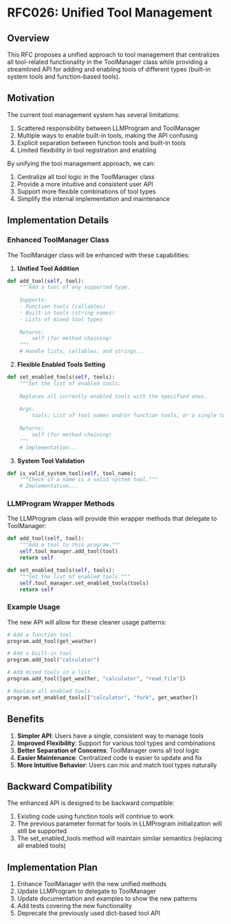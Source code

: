 # RFC026: Unified Tool Management

## Overview
This RFC proposes a unified approach to tool management that centralizes all tool-related functionality in the ToolManager class while providing a streamlined API for adding and enabling tools of different types (built-in system tools and function-based tools).

## Motivation
The current tool management system has several limitations:
1. Scattered responsibility between LLMProgram and ToolManager
2. Multiple ways to enable built-in tools, making the API confusing
3. Explicit separation between function tools and built-in tools
4. Limited flexibility in tool registration and enabling

By unifying the tool management approach, we can:
1. Centralize all tool logic in the ToolManager class
2. Provide a more intuitive and consistent user API
3. Support more flexible combinations of tool types
4. Simplify the internal implementation and maintenance

## Implementation Details

### Enhanced ToolManager Class

The ToolManager class will be enhanced with these capabilities:

1. **Unified Tool Addition**
```python
def add_tool(self, tool):
    """Add a tool of any supported type.
    
    Supports:
    - Function tools (callables)
    - Built-in tools (string names)
    - Lists of mixed tool types
    
    Returns:
        self (for method chaining)
    """
    # Handle lists, callables, and strings...
```

2. **Flexible Enabled Tools Setting**
```python
def set_enabled_tools(self, tools):
    """Set the list of enabled tools.
    
    Replaces all currently enabled tools with the specified ones.
    
    Args:
        tools: List of tool names and/or function tools, or a single tool
        
    Returns:
        self (for method chaining)
    """
    # Implementation...
```

3. **System Tool Validation**
```python
def is_valid_system_tool(self, tool_name):
    """Check if a name is a valid system tool."""
    # Implementation...
```

### LLMProgram Wrapper Methods

The LLMProgram class will provide thin wrapper methods that delegate to ToolManager:

```python
def add_tool(self, tool):
    """Add a tool to this program."""
    self.tool_manager.add_tool(tool)
    return self

def set_enabled_tools(self, tools):
    """Set the list of enabled tools."""
    self.tool_manager.set_enabled_tools(tools)
    return self
```

### Example Usage

The new API will allow for these cleaner usage patterns:

```python
# Add a function tool
program.add_tool(get_weather)

# Add a built-in tool
program.add_tool("calculator")

# Add mixed tools in a list
program.add_tool([get_weather, "calculator", "read_file"])

# Replace all enabled tools
program.set_enabled_tools(["calculator", "fork", get_weather])
```

## Benefits

1. **Simpler API**: Users have a single, consistent way to manage tools
2. **Improved Flexibility**: Support for various tool types and combinations
3. **Better Separation of Concerns**: ToolManager owns all tool logic
4. **Easier Maintenance**: Centralized code is easier to update and fix
5. **More Intuitive Behavior**: Users can mix and match tool types naturally

## Backward Compatibility

The enhanced API is designed to be backward compatible:
1. Existing code using function tools will continue to work
2. The previous parameter format for tools in LLMProgram initialization will still be supported
3. The set_enabled_tools method will maintain similar semantics (replacing all enabled tools)

## Implementation Plan

1. Enhance ToolManager with the new unified methods
2. Update LLMProgram to delegate to ToolManager
3. Update documentation and examples to show the new patterns
4. Add tests covering the new functionality
5. Deprecate the previously used dict-based tool API